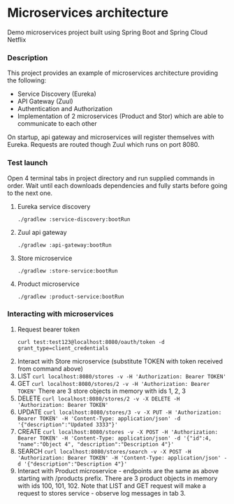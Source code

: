 # Microservices architecture
Demo microservices project built using Spring Boot and Spring Cloud Netflix

### Description
This project provides an example of microservices architecture providing the following:
* Service Discovery (Eureka)
* API Gateway (Zuul)
* Authentication and Authorization
* Implementation of 2 microservices (Product and Stor) which are able to communicate to each other

On startup, api gateway and microservices will register themselves with Eureka. Requests
are routed though Zuul which runs on port 8080.

### Test launch
Open 4 terminal tabs in project directory and run supplied commands in order. Wait until each downloads dependencies and fully starts before going to the next one.

1. Eureka service discovery

    ```
    ./gradlew :service-discovery:bootRun
    ```

2. Zuul api gateway

    ```
    ./gradlew :api-gateway:bootRun
    ```

3. Store microservice

    ```
    ./gradlew :store-service:bootRun
    ```

4. Product microservice

    ```
    ./gradlew :product-service:bootRun
    ```

### Interacting with microservices

1. Request bearer token
    ```
    curl test:test123@localhost:8080/oauth/token -d grant_type=client_credentials
    ```
2. Interact with Store microservice (substitute TOKEN with token received from command above)
  1. LIST
    ```
    curl localhost:8080/stores -v -H 'Authorization: Bearer TOKEN'
    ```
  2. GET
    ```
    curl localhost:8080/stores/2 -v -H 'Authorization: Bearer TOKEN'
    ```
    There are 3 store objects in memory with ids 1, 2, 3
  3. DELETE
    ```
    curl localhost:8080/stores/2 -v -X DELETE -H 'Authorization: Bearer TOKEN'
    ```
  4. UPDATE
    ```
    curl localhost:8080/stores/3 -v -X PUT -H 'Authorization: Bearer TOKEN' -H 'Content-Type: application/json' -d '{"description":"Updated 3333"}'
    ```
  5. CREATE
    ```
    curl localhost:8080/stores -v -X POST -H 'Authorization: Bearer TOKEN' -H 'Content-Type: application/json' -d '{"id":4, "name":"Object 4", "description":"Description 4"}'
    ```
  6. SEARCH
    ```
    curl localhost:8080/stores/search -v -X POST -H 'Authorization: Bearer TOKEN' -H 'Content-Type: application/json' -d '{"description":"Description 4"}'
    ```
3. Interact with Product microservice - endpoints are the same as above starting with /products prefix. There are 3 product objects in memory with ids 100, 101, 102. Note that LIST and GET request will make a request to stores service - observe log messages in tab 3.
